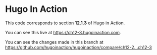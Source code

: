 Hugo In Action
===============

This code corresponds to section **12.1.3** of Hugo in Action.

You can see this live at https://ch12-3.hugoinaction.com.

You can see the changes made in this branch at https://github.com/hugoinaction/hugoinaction/compare/ch12-2...ch12-3

